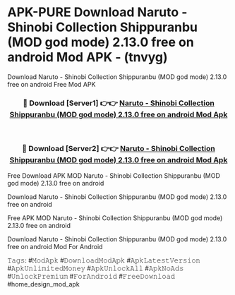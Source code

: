 # APK-PURE Download Naruto - Shinobi Collection Shippuranbu (MOD god mode) 2.13.0 free on android Mod APK - (tnvyg)
Download Naruto - Shinobi Collection Shippuranbu (MOD god mode) 2.13.0 free on android Free Mod APK

<div align="center">
<h3>🔴 Download [Server1] 👉👉 <a href="https://apk-comot.site?title=Naruto_-_Shinobi_Collection_Shippuranbu_(MOD_god_mode)_2.13.0_free_on_android">Naruto - Shinobi Collection Shippuranbu (MOD god mode) 2.13.0 free on android Mod Apk</a></h3><br>

<h3>🔴 Download [Server2] 👉👉 <a href="https://apk-comot.site?title=Naruto_-_Shinobi_Collection_Shippuranbu_(MOD_god_mode)_2.13.0_free_on_android">Naruto - Shinobi Collection Shippuranbu (MOD god mode) 2.13.0 free on android Mod Apk</a></h3>
</div>


Free Download APK MOD Naruto - Shinobi Collection Shippuranbu (MOD god mode) 2.13.0 free on android

Download Naruto - Shinobi Collection Shippuranbu (MOD god mode) 2.13.0 free on android 

Free APK MOD Naruto - Shinobi Collection Shippuranbu (MOD god mode) 2.13.0 free on android 

Download Naruto - Shinobi Collection Shippuranbu (MOD god mode) 2.13.0 free on android Mod For Android

𝚃𝚊𝚐𝚜: #𝙼𝚘𝚍𝙰𝚙𝚔 #𝙳𝚘𝚠𝚗𝚕𝚘𝚊𝚍𝙼𝚘𝚍𝙰𝚙𝚔 #𝙰𝚙𝚔𝙻𝚊𝚝𝚎𝚜𝚝𝚅𝚎𝚛𝚜𝚒𝚘𝚗 #𝙰𝚙𝚔𝚄𝚗𝚕𝚒𝚖𝚒𝚝𝚎𝚍𝙼𝚘𝚗𝚎𝚢 #𝙰𝚙𝚔𝚄𝚗𝚕𝚘𝚌𝚔𝙰𝚕𝚕 #𝙰𝚙𝚔𝙽𝚘𝙰𝚍𝚜 #𝚄𝚗𝚕𝚘𝚌𝚔𝙿𝚛𝚎𝚖𝚒𝚞𝚖 #𝙵𝚘𝚛𝙰𝚗𝚍𝚛𝚘𝚒𝚍 #𝙵𝚛𝚎𝚎𝙳𝚘𝚠𝚗𝚕𝚘𝚊𝚍 #home_design_mod_apk